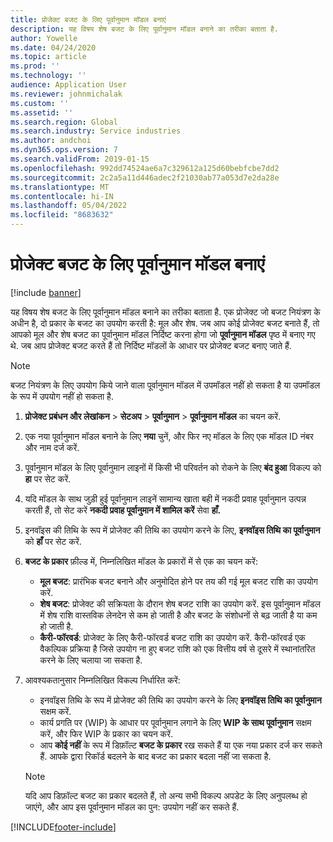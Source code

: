 ```yaml
---
title: प्रोजेक्ट बजट के लिए पूर्वानुमान मॉडल बनाएं
description: यह विषय शेष बजट के लिए पूर्वानुमान मॉडल बनाने का तरीका बताता है.
author: Yowelle
ms.date: 04/24/2020
ms.topic: article
ms.prod: ''
ms.technology: ''
audience: Application User
ms.reviewer: johnmichalak
ms.custom: ''
ms.assetid: ''
ms.search.region: Global
ms.search.industry: Service industries
ms.author: andchoi
ms.dyn365.ops.version: 7
ms.search.validFrom: 2019-01-15
ms.openlocfilehash: 992dd74524ae6a7c329612a125d60bebfcbe7dd2
ms.sourcegitcommit: 2c2a5a11d446adec2f21030ab77a053d7e2da28e
ms.translationtype: MT
ms.contentlocale: hi-IN
ms.lasthandoff: 05/04/2022
ms.locfileid: "8683632"
---
```

# <a name="create-forecast-models-for-project-budgets"></a>प्रोजेक्ट बजट के लिए पूर्वानुमान मॉडल बनाएं 

[!include [banner](../includes/banner.md)]

यह विषय शेष बजट के लिए पूर्वानुमान मॉडल बनाने का तरीका बताता है. एक प्रोजेक्ट जो बजट नियंत्रण के अधीन है, दो प्रकार के बजट का उपयोग करती है: मूल और शेष. जब आप कोई प्रोजेक्ट बजट बनाते हैं, तो आपको मूल और शेष बजट का पूर्वानुमान मॉडल निर्दिष्ट करना होगा जो **पूर्वानुमान मॉडल** पृष्ठ में बनाए गए थे. जब आप प्रोजेक्ट बजट करते हैं तो निर्दिष्ट मॉडलों के आधार पर प्रोजेक्ट बजट बनाए जाते हैं.

> [!NOTE]
> बजट नियंत्रण के लिए उपयोग किये जाने वाला पूर्वानुमान मॉडल में उपमॉडल नहीं हो सकता है या उपमॉडल के रूप में उपयोग नहीं हो सकता है.

1. **प्रोजेक्ट प्रबंधन और लेखांकन** > **सेटअप** > **पूर्वानुमान**  > **पूर्वानुमान मॉडल** का चयन करें.
2. एक नया पूर्वानुमान मॉडल बनाने के लिए **नया** चुनें, और फिर नए मॉडल के लिए एक मॉडल ID नंबर और नाम दर्ज करें. 
3. पूर्वानुमान मॉडल के लिए पूर्वानुमान लाइनों में किसी भी परिवर्तन को रोकने के लिए **बंद हुआ** विकल्प को **हा** पर सेट करें. 
4. यदि मॉडल के साथ जुड़ी हुई पूर्वानुमान लाइनें सामान्य खाता बही में नकदी प्रवाह पूर्वानुमान उत्पन्न करती हैं, तो सेट करें **नकदी प्रवाह पूर्वानुमान में शामिल करें** सेवा **हाँ.** 
5. इनवॉइस की तिथि के रूप में प्रोजेक्ट की तिथि का उपयोग करने के लिए, **इनवॉइस तिथि का पूर्वानुमान** को **हाँ** पर सेट करें. 
6. **बजट के प्रकार** फ़ील्ड में, निम्नलिखित मॉडल के प्रकारों में से एक का चयन करें:

   - **मूल बजट**: प्रारंभिक बजट बनाने और अनुमोदित होने पर तय की गई मूल बजट राशि का उपयोग करें.
   - **शेष बजट**: प्रोजेक्ट की सक्रियता के दौरान शेष बजट राशि का उपयोग करें. इस पूर्वानुमान मॉडल में शेष राशि वास्तविक लेनदेन से कम हो जाती है और बजट के संशोधनों से बढ़ जाती है या कम हो जाती है.
   - **कैरी-फॉरवर्ड**: प्रोजेक्ट के लिए कैरी-फॉरवर्ड बजट राशि का उपयोग करें. कैरी-फॉरवर्ड एक वैकल्पिक प्रक्रिया है जिसे उपयोग ना हुए बजट राशि को एक वित्तीय वर्ष से दूसरे में स्थानांतरित करने के लिए चलाया जा सकता है.

7. आवश्यकतानुसार निम्नलिखित विकल्प निर्धारित करें:

   - इनवॉइस तिथि के रूप में प्रोजेक्ट की तिथि का उपयोग करने के लिए **इनवॉइस तिथि का पूर्वानुमान** सक्षम करें.
   - कार्य प्रगति पर (WIP) के आधार पर पूर्वानुमान लगाने के लिए **WIP के साथ पूर्वानुमान** सक्षम करें, और फिर WIP के प्रकार का चयन करें. 
   - आप **कोई नहीं** के रूप में डिफ़ॉल्ट **बजट के प्रकार** रख सकते हैं या एक नया प्रकार दर्ज कर सकते हैं. आपके द्वारा रिकॉर्ड बदलने के बाद बजट का प्रकार बदला नहीं जा सकता है.     
    > [!NOTE]
    > यदि आप डिफ़ॉल्ट बजट का प्रकार बदलते हैं, तो अन्य सभी विकल्प अपडेट के लिए अनुपलब्ध हो जाएंगे, और आप इस पूर्वानुमान मॉडल का पुन: उपयोग नहीं कर सकते हैं. 
   


 



[!INCLUDE[footer-include](../includes/footer-banner.md)]